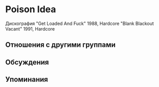# Poison Idea

Дискография
"Get Loaded And Fuck" 1988, Hardcore
"Blank Blackout Vacant" 1991, Hardcore

## Отношения с другими группами


## Обсуждения


## Упоминания

